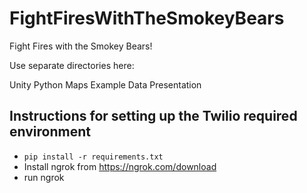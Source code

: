# FightFiresWithTheSmokeyBears
Fight Fires with the Smokey Bears!

Use separate directories here:

Unity
Python
Maps
Example Data
Presentation




## Instructions for setting up the Twilio required environment

- `pip install -r requirements.txt` 
- Install ngrok from https://ngrok.com/download
- run ngrok 